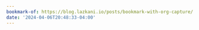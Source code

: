 ```yaml
---
bookmark-of: https://blog.lazkani.io/posts/bookmark-with-org-capture/
date: '2024-04-06T20:48:33-04:00'
---
```

